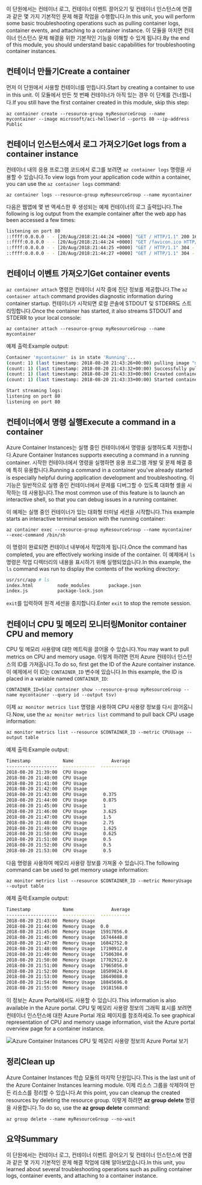 <span data-ttu-id="e1554-101">이 단원에서는 컨테이너 로그, 컨테이너 이벤트 끌어오기 및 컨테이너 인스턴스에 연결과 같은 몇 가지 기본적인 문제 해결 작업을 수행합니다.</span><span class="sxs-lookup"><span data-stu-id="e1554-101">In this unit, you will perform some basic troubleshooting operations such as pulling container logs, container events, and attaching to a container instance.</span></span> <span data-ttu-id="e1554-102">이 모듈을 마치면 컨테이너 인스턴스 문제 해결을 위한 기본적인 기능을 이해할 수 있게 됩니다.</span><span class="sxs-lookup"><span data-stu-id="e1554-102">By the end of this module, you should understand basic capabilities for troubleshooting container instances.</span></span>

## <a name="create-a-container"></a><span data-ttu-id="e1554-103">컨테이너 만들기</span><span class="sxs-lookup"><span data-stu-id="e1554-103">Create a container</span></span>

<span data-ttu-id="e1554-104">먼저 이 단원에서 사용할 컨테이너를 만듭니다.</span><span class="sxs-lookup"><span data-stu-id="e1554-104">Start by creating a container to use in this unit.</span></span> <span data-ttu-id="e1554-105">이 모듈에서 만든 첫 번째 컨테이너가 아직 있는 경우 이 단계를 건너뜁니다.</span><span class="sxs-lookup"><span data-stu-id="e1554-105">If you still have the first container created in this module, skip this step:</span></span>

```azurecli
az container create --resource-group myResourceGroup --name mycontainer --image microsoft/aci-helloworld --ports 80 --ip-address Public
```

## <a name="get-logs-from-a-container-instance"></a><span data-ttu-id="e1554-106">컨테이너 인스턴스에서 로그 가져오기</span><span class="sxs-lookup"><span data-stu-id="e1554-106">Get logs from a container instance</span></span>

<span data-ttu-id="e1554-107">컨테이너 내의 응용 프로그램 코드에서 로그를 보려면 `az container logs` 명령을 사용할 수 있습니다.</span><span class="sxs-lookup"><span data-stu-id="e1554-107">To view logs from your application code within a container, you can use the `az container logs` command:</span></span>

```azazurecli
az container logs --resource-group myResourceGroup --name mycontainer
```

<span data-ttu-id="e1554-108">다음은 웹앱에 몇 번 액세스한 후 생성되는 예제 컨테이너의 로그 출력입니다.</span><span class="sxs-lookup"><span data-stu-id="e1554-108">The following is log output from the example container after the web app has been accessed a few times:</span></span>

```bash
listening on port 80
::ffff:0.0.0.0 - - [20/Aug/2018:21:44:24 +0000] "GET / HTTP/1.1" 200 1663 "-" "Mozilla/5.0 (Macintosh; Intel Mac OS X 10_13_6) AppleWebKit/537.36 (KHTML, like Gecko) Chrome/68.0.3440.106 Safari/537.36"
::ffff:0.0.0.0 - - [20/Aug/2018:21:44:24 +0000] "GET /favicon.ico HTTP/1.1" 404 150 "http://23.101.136.193/" "Mozilla/5.0 (Macintosh; Intel Mac OS X 10_13_6) AppleWebKit/537.36 (KHTML, like Gecko) Chrome/68.0.3440.106 Safari/537.36"
::ffff:0.0.0.0 - - [20/Aug/2018:21:44:25 +0000] "GET / HTTP/1.1" 304 - "-" "Mozilla/5.0 (Macintosh; Intel Mac OS X 10_13_6) AppleWebKit/537.36 (KHTML, like Gecko) Chrome/68.0.3440.106 Safari/537.36"
::ffff:0.0.0.0 - - [20/Aug/2018:21:44:27 +0000] "GET / HTTP/1.1" 304 - "-" "Mozilla/5.0 (Macintosh; Intel Mac OS X 10_13_6) AppleWebKit/537.36 (KHTML, like Gecko) Chrome/68.0.3440.106 Safari/537.36"
```

## <a name="get-container-events"></a><span data-ttu-id="e1554-109">컨테이너 이벤트 가져오기</span><span class="sxs-lookup"><span data-stu-id="e1554-109">Get container events</span></span>

<span data-ttu-id="e1554-110">`az container attach` 명령은 컨테이너 시작 중에 진단 정보를 제공합니다.</span><span class="sxs-lookup"><span data-stu-id="e1554-110">The `az container attach` command provides diagnostic information during container startup.</span></span> <span data-ttu-id="e1554-111">컨테이너가 시작되면 로컬 콘솔에 STDOUT 및 STDERR도 스트리밍합니다.</span><span class="sxs-lookup"><span data-stu-id="e1554-111">Once the container has started, it also streams STDOUT and STDERR to your local console:</span></span>

```azazurecli
az container attach --resource-group myResourceGroup --name mycontainer
```

<span data-ttu-id="e1554-112">예제 출력:</span><span class="sxs-lookup"><span data-stu-id="e1554-112">Example output:</span></span>


```bash
Container 'mycontainer' is in state 'Running'...
(count: 1) (last timestamp: 2018-08-20 21:43:26+00:00) pulling image "microsoft/aci-helloworld"
(count: 1) (last timestamp: 2018-08-20 21:43:32+00:00) Successfully pulled image "microsoft/aci-helloworld"
(count: 1) (last timestamp: 2018-08-20 21:43:33+00:00) Created container
(count: 1) (last timestamp: 2018-08-20 21:43:33+00:00) Started container

Start streaming logs:
listening on port 80
listening on port 80
```

## <a name="execute-a-command-in-a-container"></a><span data-ttu-id="e1554-113">컨테이너에서 명령 실행</span><span class="sxs-lookup"><span data-stu-id="e1554-113">Execute a command in a container</span></span>

<span data-ttu-id="e1554-114">Azure Container Instances는 실행 중인 컨테이너에서 명령을 실행하도록 지원합니다.</span><span class="sxs-lookup"><span data-stu-id="e1554-114">Azure Container Instances supports executing a command in a running container.</span></span> <span data-ttu-id="e1554-115">시작한 컨테이너에서 명령을 실행하면 응용 프로그램 개발 및 문제 해결 중에 특히 유용합니다.</span><span class="sxs-lookup"><span data-stu-id="e1554-115">Running a command in a container you've already started is especially helpful during application development and troubleshooting.</span></span> <span data-ttu-id="e1554-116">이 기능은 일반적으로 실행 중인 컨테이너에서 문제를 디버그할 수 있도록 대화형 셸을 시작하는 데 사용됩니다.</span><span class="sxs-lookup"><span data-stu-id="e1554-116">The most common use of this feature is to launch an interactive shell, so that you can debug issues in a running container.</span></span>

<span data-ttu-id="e1554-117">이 예제는 실행 중인 컨테이너가 있는 대화형 터미널 세션을 시작합니다.</span><span class="sxs-lookup"><span data-stu-id="e1554-117">This example starts an interactive terminal session with the running container:</span></span>

```azurecli
az container exec --resource-group myResourceGroup --name mycontainer --exec-command /bin/sh
```

<span data-ttu-id="e1554-118">이 명령이 완료되면 컨테이너 내부에서 작업하게 됩니다.</span><span class="sxs-lookup"><span data-stu-id="e1554-118">Once the command has completed, you are effectively working inside of the container.</span></span> <span data-ttu-id="e1554-119">이 예제에서 `ls` 명령은 작업 디렉터리의 내용을 표시하기 위해 실행되었습니다.</span><span class="sxs-lookup"><span data-stu-id="e1554-119">In this example, the `ls` command was run to display the contents of the working directory:</span></span>

```bash
usr/src/app # ls
index.html         node_modules       package.json
index.js           package-lock.json
```

<span data-ttu-id="e1554-120">`exit`를 입력하여 원격 세션을 중지합니다.</span><span class="sxs-lookup"><span data-stu-id="e1554-120">Enter `exit` to stop the remote session.</span></span>

## <a name="monitor-container-cpu-and-memory"></a><span data-ttu-id="e1554-121">컨테이너 CPU 및 메모리 모니터링</span><span class="sxs-lookup"><span data-stu-id="e1554-121">Monitor container CPU and memory</span></span>

<span data-ttu-id="e1554-122">CPU 및 메모리 사용량에 대한 메트릭을 끌어올 수 있습니다.</span><span class="sxs-lookup"><span data-stu-id="e1554-122">You may want to pull metrics on CPU and memory usage.</span></span> <span data-ttu-id="e1554-123">이렇게 하려면 먼저 Azure 컨테이너 인스턴스의 ID를 가져옵니다.</span><span class="sxs-lookup"><span data-stu-id="e1554-123">To do so, first get the ID of the Azure container instance.</span></span> <span data-ttu-id="e1554-124">이 예제에서 이 ID는 `CONTAINER_ID` 변수에 있습니다.</span><span class="sxs-lookup"><span data-stu-id="e1554-124">In this example, the ID is placed in a variable named `CONTAINER_ID`:</span></span>

```azurecli
CONTAINER_ID=$(az container show --resource-group myResourceGroup --name mycontainer --query id --output tsv)
```

<span data-ttu-id="e1554-125">이제 `az monitor metrics list` 명령을 사용하여 CPU 사용량 정보를 다시 끌어옵니다.</span><span class="sxs-lookup"><span data-stu-id="e1554-125">Now, use the `az monitor metrics list` command to pull back CPU usage information:</span></span>

```azurecli
az monitor metrics list --resource $CONTAINER_ID --metric CPUUsage --output table
```

<span data-ttu-id="e1554-126">예제 출력:</span><span class="sxs-lookup"><span data-stu-id="e1554-126">Example output:</span></span>

```bash
Timestamp            Name              Average
-------------------  ------------  -----------
2018-08-20 21:39:00  CPU Usage
2018-08-20 21:40:00  CPU Usage
2018-08-20 21:41:00  CPU Usage
2018-08-20 21:42:00  CPU Usage
2018-08-20 21:43:00  CPU Usage      0.375
2018-08-20 21:44:00  CPU Usage      0.875
2018-08-20 21:45:00  CPU Usage      1
2018-08-20 21:46:00  CPU Usage      3.625
2018-08-20 21:47:00  CPU Usage      1.5
2018-08-20 21:48:00  CPU Usage      2.75
2018-08-20 21:49:00  CPU Usage      1.625
2018-08-20 21:50:00  CPU Usage      0.625
2018-08-20 21:51:00  CPU Usage      0.5
2018-08-20 21:52:00  CPU Usage      0.5
2018-08-20 21:53:00  CPU Usage      0.5
```

<span data-ttu-id="e1554-127">다음 명령을 사용하여 메모리 사용량 정보를 가져올 수 있습니다.</span><span class="sxs-lookup"><span data-stu-id="e1554-127">The following command can be used to get memory usage information:</span></span>

```azurecli
az monitor metrics list --resource $CONTAINER_ID --metric MemoryUsage --output table
```

<span data-ttu-id="e1554-128">예제 출력:</span><span class="sxs-lookup"><span data-stu-id="e1554-128">Example output:</span></span>

```bash
Timestamp            Name              Average
-------------------  ------------  -----------
2018-08-20 21:43:00  Memory Usage
2018-08-20 21:44:00  Memory Usage  0.0
2018-08-20 21:45:00  Memory Usage  15917056.0
2018-08-20 21:46:00  Memory Usage  16744448.0
2018-08-20 21:47:00  Memory Usage  16842752.0
2018-08-20 21:48:00  Memory Usage  17190912.0
2018-08-20 21:49:00  Memory Usage  17506304.0
2018-08-20 21:50:00  Memory Usage  17702912.0
2018-08-20 21:51:00  Memory Usage  17965056.0
2018-08-20 21:52:00  Memory Usage  18509824.0
2018-08-20 21:53:00  Memory Usage  18649088.0
2018-08-20 21:54:00  Memory Usage  18845696.0
2018-08-20 21:55:00  Memory Usage  19181568.0
```

<span data-ttu-id="e1554-129">이 정보는 Azure Portal에서도 사용할 수 있습니다.</span><span class="sxs-lookup"><span data-stu-id="e1554-129">This information is also available in the Azure portal.</span></span> <span data-ttu-id="e1554-130">CPU 및 메모리 사용량 정보의 그래픽 표시를 보려면 컨테이너 인스턴스에 대한 Azure Portal 개요 페이지를 참조하세요.</span><span class="sxs-lookup"><span data-stu-id="e1554-130">To see graphical representation of CPU and memory usage information, visit the Azure portal overview page for a container instance.</span></span>

![Azure Container Instances CPU 및 메모리 사용량 정보의 Azure Portal 보기](../media-draft/cpu-memory.png)

## <a name="clean-up"></a><span data-ttu-id="e1554-132">정리</span><span class="sxs-lookup"><span data-stu-id="e1554-132">Clean up</span></span>
<!---TODO: Do we need to include cleanup for the free education tier?--->

<span data-ttu-id="e1554-133">Azure Container Instances 학습 모듈의 마지막 단원입니다.</span><span class="sxs-lookup"><span data-stu-id="e1554-133">This is the last unit of the Azure Container Instances learning module.</span></span> <span data-ttu-id="e1554-134">이제 리소스 그룹을 삭제하여 만든 리소스를 정리할 수 있습니다.</span><span class="sxs-lookup"><span data-stu-id="e1554-134">At this point, you can cleanup the created resources by deleting the resource group.</span></span> <span data-ttu-id="e1554-135">이렇게 하려면 **az group delete** 명령을 사용합니다.</span><span class="sxs-lookup"><span data-stu-id="e1554-135">To do so, use the **az group delete** command:</span></span>

```azurecli
az group delete --name myResourceGroup --no-wait
```

## <a name="summary"></a><span data-ttu-id="e1554-136">요약</span><span class="sxs-lookup"><span data-stu-id="e1554-136">Summary</span></span>

<span data-ttu-id="e1554-137">이 단원에서는 컨테이너 로그, 컨테이너 이벤트 끌어오기 및 컨테이너 인스턴스에 연결과 같은 몇 가지 기본적인 문제 해결 작업에 대해 알아보았습니다.</span><span class="sxs-lookup"><span data-stu-id="e1554-137">In this unit, you learned about several troubleshooting operations such as pulling container logs, container events, and attaching to a container instance.</span></span>